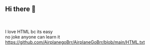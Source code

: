 ## Hi there :wave:
<br> <br>
I love HTML bc its easy
<br>
no joke anyone can learn it
https://github.com/AirplanegoBrr/AirplaneGoBrr/blob/main/HTML.txt
